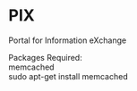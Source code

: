 PIX
=======

Portal for Information eXchange

Packages Required:
<br>
memcached
<br>
sudo apt-get install memcached